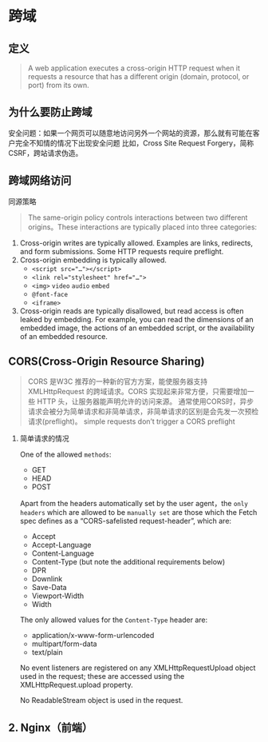 # 跨域

## 定义

> A web application executes a cross-origin HTTP request when it requests a resource that has a different origin (domain, protocol, or port) from its own.

## 为什么要防止跨域

安全问题：如果一个网页可以随意地访问另外一个网站的资源，那么就有可能在客户完全不知情的情况下出现安全问题
比如，Cross Site Request Forgery，简称CSRF，跨站请求伪造。

## 跨域网络访问

同源策略
> The same-origin policy controls interactions between two different origins。These interactions are typically placed into three categories:

1. Cross-origin writes are typically allowed. Examples are links, redirects, and form submissions. Some HTTP requests require preflight.
2. Cross-origin embedding is typically allowed.
   * `<script src="…"></script>`
   * `<link rel="stylesheet" href="…">`
   * `<img>` `video` `audio` `embed`
   * `@font-face`
   * `<iframe>`
3. Cross-origin reads are typically disallowed, but read access is often leaked by embedding. For example, you can read the dimensions of an embedded image, the actions of an embedded script, or the availability of an embedded resource.

## CORS(Cross-Origin Resource Sharing)

> CORS 是W3C 推荐的一种新的官方方案，能使服务器支持 XMLHttpRequest 的跨域请求。CORS 实现起来非常方便，只需要增加一些 HTTP 头，让服务器能声明允许的访问来源。
> 通常使用CORS时，异步请求会被分为简单请求和非简单请求，非简单请求的区别是会先发一次预检请求(preflight)。
> simple requests don’t trigger a CORS preflight

1. 简单请求的情况

   One of the allowed `methods`:
      * GET
      * HEAD
      * POST

   Apart from the headers automatically set by the user agent，the `only headers` which are allowed to be `manually set` are those which the Fetch spec defines as a “CORS-safelisted request-header”, which are:
      * Accept
      * Accept-Language
      * Content-Language
      * Content-Type (but note the additional requirements below)
      * DPR
      * Downlink
      * Save-Data
      * Viewport-Width
      * Width

   The only allowed values for the `Content-Type` header are:
   * application/x-www-form-urlencoded
   * multipart/form-data
   * text/plain

   No event listeners are registered on any XMLHttpRequestUpload object used in the request; these are accessed using the XMLHttpRequest.upload property.

   No ReadableStream object is used in the request.

## 2. Nginx（前端）
